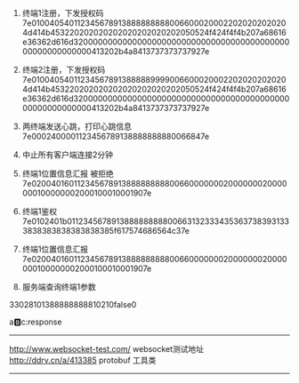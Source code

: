 1. 终端1注册，下发授权码
7e0100405401123456789138888888880066000200022020202020204d414b453220202020202020202020202050524f424f4f4b207a68616e36362d616d3200000000000000000000000000000000000000000000000000000000413202b4a8413737373737927e
2. 终端2注册，下发授权码
7e0100405401123456789138888899990066000200022020202020204d414b453220202020202020202020202050524f424f4f4b207a68616e36362d616d3200000000000000000000000000000000000000000000000000000000413202b4a8413737373737927e

3. 两终端发送心跳，打印心跳信息
7e0002400001123456789138888888880066847e

4. 中止所有客户端连接2分钟

5. 终端1位置信息汇报 被拒绝
7e020040160112345678913888888888006600000002000000020000000100000002000100010001907e

6. 终端1鉴权
7e0102401b0112345678913888888888006631323334353637383931333838383838383838385f617574686564c37e

7. 终端1位置信息汇报
7e020040160112345678913888888888006600000002000000020000000100000002000100010001907e

8. 服务端查询终端1参数
<?xml version="1.0" ?><com.ant.msger.base.dto.jt808.basics.Message><body class="com.ant.msger.base.dto.jt808.ParameterSetting"><parameters></parameters></body><type>33028</type><bodyProperties>1</bodyProperties><mobileNumber>013888888888</mobileNumber><serialNumber>102</serialNumber><bodyLength>1</bodyLength><encryptionType>0</encryptionType><subPackage>false</subPackage><reservedBit>0</reservedBit></com.ant.msger.base.dto.jt808.basics.Message>

a:b:c:response

---------------------------------------
http://www.websocket-test.com/  websocket测试地址
http://ddrv.cn/a/413385         protobuf 工具类





--------

